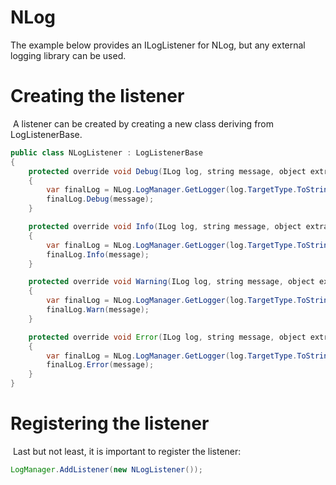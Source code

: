 # NLog

The example below provides an ILogListener for NLog, but any external logging library can be used.

# Creating the listener

 A listener can be created by creating a new class deriving from LogListenerBase.

``` {.java data-syntaxhighlighter-params="brush: java; gutter: false; theme: Confluence" data-theme="Confluence" style="brush: java; gutter: false; theme: Confluence"}
public class NLogListener : LogListenerBase
{
    protected override void Debug(ILog log, string message, object extraData)
    {
        var finalLog = NLog.LogManager.GetLogger(log.TargetType.ToString());
        finalLog.Debug(message);
    }

    protected override void Info(ILog log, string message, object extraData)
    {
        var finalLog = NLog.LogManager.GetLogger(log.TargetType.ToString());
        finalLog.Info(message);
    }

    protected override void Warning(ILog log, string message, object extraData)
    {
        var finalLog = NLog.LogManager.GetLogger(log.TargetType.ToString());
        finalLog.Warn(message);
    }

    protected override void Error(ILog log, string message, object extraData)
    {
        var finalLog = NLog.LogManager.GetLogger(log.TargetType.ToString());
        finalLog.Error(message);
    }
}
```

# Registering the listener

 Last but not least, it is important to register the listener:

``` {.java data-syntaxhighlighter-params="brush: java; gutter: false; theme: Confluence" data-theme="Confluence" style="brush: java; gutter: false; theme: Confluence"}
LogManager.AddListener(new NLogListener());
```
